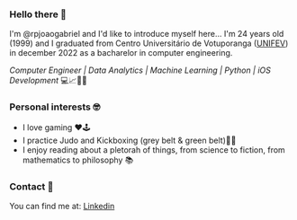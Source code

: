 ### Hello there 👋
I'm @rpjoaogabriel and I'd like to introduce myself here... I'm 24 years old (1999) and I graduated from Centro Universitário de Votuporanga ([UNIFEV][1]) in december 2022 as a bacharelor in computer engineering. 
<!--I took a gap year in 2023 and I had the privillege to travel the world a bit, I lived in Berlin for 3 month where I not only embraced a new culture but also cultivated a global mindset that I believe will enhance my ability to collaborate in a work enviroment in the near future.-->

*Computer Engineer | Data Analytics | Machine Learning | Python | iOS Development* 💻📈🤖📱

### Personal interests 🤓
- I love gaming ❤️🕹️
- I practice Judo and Kickboxing (grey belt & green belt)🥋👊
- I enjoy reading about a pletorah of things, from science to fiction, from mathematics to philosophy 📚

### Contact 📲
You can find me at: [Linkedin][2]


[1]: https://www.unifev.edu.br "UNIFEV"
[2]: https://www.linkedin.com/in/joaogabrielrp/ "Linkedin"
<!--
**rpjoaogabriel/rpjoaogabriel** is a ✨ _special_ ✨ repository because its `README.md` (this file) appears on your GitHub profile.

Here are some ideas to get you started:

- 🔭 I’m currently working on ...
- 🌱 I’m currently learning ...
- 👯 I’m looking to collaborate on ...
- 🤔 I’m looking for help with ...
- 💬 Ask me about ...
- 📫 How to reach me: ...
- 😄 Pronouns: ...
- ⚡ Fun fact: ...
-->
